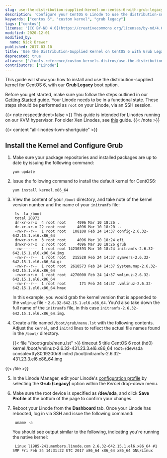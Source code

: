 ```yaml
---
slug: use-the-distribution-supplied-kernel-on-centos-6-with-grub-legacy
description: 'Configure your CentOS 6 Linode to use the distribution-supplied kernel'
keywords: ["centos 6", "custom kernel", "grub legacy"]
tags: ["centos"]
license: '[CC BY-ND 4.0](https://creativecommons.org/licenses/by-nd/4.0)'
modified: 2020-12-01
modified_by:
  name: Nick Brewer
published: 2017-03-10
title: 'Use the Distribution-Supplied Kernel on CentOS 6 with Grub Legacy'
deprecated: true
aliases: ['/tools-reference/custom-kernels-distros/use-the-distribution-supplied-kernel-on-centos-6-with-grub-legacy/']
contributors: ["Linode"]
---
```


This guide will show you how to install and use the distribution-supplied kernel for CentOS 6, with our **Grub Legacy** boot option.

Before you get started, make sure you follow the steps outlined in our [Getting Started](/docs/products/platform/get-started/) guide. Your Linode needs to be in a functional state. These steps should be performed as `root` on your Linode, via an SSH session.

{{< note respectIndent=false >}}
This guide is intended for Linodes running on our KVM hypervisor. For older Xen Linodes, see [this](/docs/guides/run-a-distributionsupplied-kernel-with-pvgrub/) guide.
{{< /note >}}

{{< content "all-linodes-kvm-shortguide" >}}

## Install the Kernel and Configure Grub


1.  Make sure your package repositories and installed packages are up to date by issuing the following command:

        yum update

2.  Issue the following command to install the default kernel for CentOS6:

        yum install kernel.x86_64

3. View the content of your `/boot` directory, and take note of the kernel version number and the name of your `initramfs` file:

        ls -la /boot
        total 20972
        dr-xr-xr-x  4 root root     4096 Mar 10 18:26 .
        dr-xr-xr-x 22 root root     4096 Mar 10 18:20 ..
        -rw-r--r--  1 root root   108108 Feb 24 14:37 config-2.6.32-642.15.1.el6.x86_64
        drwxr-xr-x  3 root root     4096 Mar 10 18:24 efi
        drwxr-xr-x  2 root root     4096 Mar 10 18:26 grub
        -rw-------  1 root root 14230393 Mar 10 18:24 initramfs-2.6.32-642.15.1.el6.x86_64.img
        -rw-r--r--  1 root root   215528 Feb 24 14:37 symvers-2.6.32-642.15.1.el6.x86_64.gz
        -rw-r--r--  1 root root  2618573 Feb 24 14:37 System.map-2.6.32-642.15.1.el6.x86_64
        -rwxr-xr-x  1 root root  4270000 Feb 24 14:37 vmlinuz-2.6.32-642.15.1.el6.x86_64
        -rw-r--r--  1 root root      171 Feb 24 14:37 .vmlinuz-2.6.32-642.15.1.el6.x86_64.hmac

    In this example, you would grab the kernel version that is appended to the `vmlinuz` file - `2.6.32-642.15.1.el6.x86_64`. You'd also take down the full name of the `initramfs` file, in this case `initramfs-2.6.32-642.15.1.el6.x86_64.img`.

4.  Create a file named `/boot/grub/menu.lst` with the following contents. Adjust the `kernel`, and `initrd` lines to reflect the actual file names found in the `/boot/` directory.

    {{< file "/boot/grub/menu.lst" >}}
timeout 5
title CentOS 6
  root (hd0)
  kernel /boot/vmlinuz-2.6.32-431.23.3.el6.x86_64 root=/dev/sda console=ttyS0,19200n8
  initrd /boot/initramfs-2.6.32-431.23.3.el6.x86_64.img


{{< /file >}}


5.  In the Linode Manager, edit your Linode's [configuration profile](/docs/products/compute/compute-instances/guides/configuration-profiles/#editing-a-configuration-profile) by selecting the **Grub (Legacy)** option within the *Kernel* drop-down menu.

6.  Make sure the root device is specified as **/dev/sda**, and click **Save Profile** at the bottom of the page to confirm your changes.

7. Reboot your Linode from the **Dashboard** tab. Once your Linode has rebooted, log in via SSH and issue the following command:

        uname -a

    You should see output similar to the following, indicating you're running the native kernel:

        Linux li985-241.members.linode.com 2.6.32-642.15.1.el6.x86_64 #1 SMP Fri Feb 24 14:31:22 UTC 2017 x86_64 x86_64 x86_64 GNU/Linux
